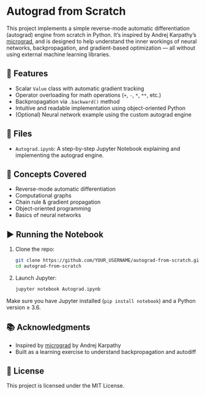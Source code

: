 # Autograd from Scratch

This project implements a simple reverse-mode automatic differentiation (autograd) engine from scratch in Python. It’s inspired by Andrej Karpathy’s [micrograd](https://github.com/karpathy/micrograd), and is designed to help understand the inner workings of neural networks, backpropagation, and gradient-based optimization — all without using external machine learning libraries.

## 🚀 Features

- Scalar `Value` class with automatic gradient tracking
- Operator overloading for math operations (`+`, `-`, `*`, `**`, etc.)
- Backpropagation via `.backward()` method
- Intuitive and readable implementation using object-oriented Python
- (Optional) Neural network example using the custom autograd engine

## 📂 Files

- `Autograd.ipynb`: A step-by-step Jupyter Notebook explaining and implementing the autograd engine.

## 🧠 Concepts Covered

- Reverse-mode automatic differentiation
- Computational graphs
- Chain rule & gradient propagation
- Object-oriented programming
- Basics of neural networks

## ▶️ Running the Notebook

1. Clone the repo:
    ```bash
    git clone https://github.com/YOUR_USERNAME/autograd-from-scratch.git
    cd autograd-from-scratch
    ```

2. Launch Jupyter:
    ```bash
    jupyter notebook Autograd.ipynb
    ```

Make sure you have Jupyter installed (`pip install notebook`) and a Python version ≥ 3.6.

## 📚 Acknowledgments

- Inspired by [micrograd](https://github.com/karpathy/micrograd) by Andrej Karpathy
- Built as a learning exercise to understand backpropagation and autodiff

## 📜 License

This project is licensed under the MIT License.
